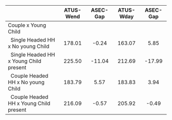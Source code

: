 
|                      |    ATUS-Wend |     ASEC-Gap |    ATUS-Wday |     ASEC-Gap |
| -------------------- | :----------: | :----------: | :----------: | :----------: |
| Couple x Young Child |              |              |              |              |
| &nbsp;&nbsp;Single Headed HH x No young Child |       178.01 |        -0.24 |       163.07 |         5.85 |
| &nbsp;&nbsp;Single Headed HH x Young Child present |       225.50 |       -11.04 |       212.69 |       -17.99 |
| &nbsp;&nbsp;Couple Headed HH x No young Child |       183.79 |         5.57 |       183.83 |         3.94 |
| &nbsp;&nbsp;Couple Headed HH x Young Child present |       216.09 |        -0.57 |       205.92 |        -0.49 |

